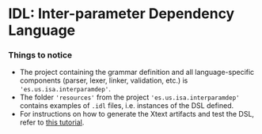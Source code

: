 # IDL: Inter-parameter Dependency Language

### Things to notice
- The project containing the grammar definition and all language-specific components (parser, lexer, linker, validation, etc.) is ```'es.us.isa.interparamdep'```.
- The folder ```'resources'``` from the project ```'es.us.isa.interparamdep'``` contains examples of ```.idl``` files, i.e. instances of the DSL defined.
- For instructions on how to generate the Xtext artifacts and test the DSL, refer to [this tutorial](https://www.eclipse.org/Xtext/documentation/102_domainmodelwalkthrough.html).
